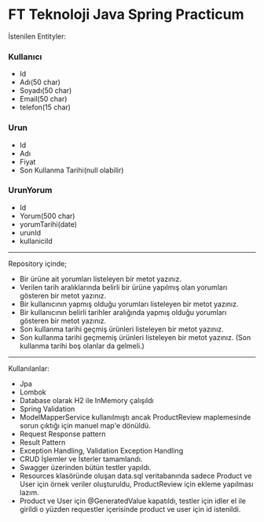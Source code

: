 # FT Teknoloji Java Spring Practicum

İstenilen Entityler:

### Kullanıcı
* Id
* Adı(50 char)
* Soyadı(50 char)
* Email(50 char)
* telefon(15 char)

### Urun
* Id
* Adı
* Fiyat
* Son Kullanma Tarihi(null olabilir)

### UrunYorum

* Id
* Yorum(500 char)
* yorumTarihi(date)
* urunId
* kullaniciId

*************************************************

Repository içinde; 

* Bir ürüne ait yorumları listeleyen bir metot yazınız.
* Verilen tarih aralıklarında belirli bir ürüne yapılmış olan yorumları gösteren bir metot yazınız. 
* Bir kullanıcının yapmış olduğu yorumları listeleyen bir metot yazınız.
* Bir kullanıcının belirli tarihler aralığında yapmış olduğu yorumları gösteren bir metot yazınız. 
* Son kullanma tarihi geçmiş ürünleri listeleyen bir metot yazınız.
* Son kullanma tarihi geçmemiş ürünleri listeleyen bir metot yazınız. (Son kullanma tarihi boş olanlar da gelmeli.)


*************************************************

Kullanılanlar:

- Jpa
- Lombok
- Database olarak H2 ile InMemory çalışıldı
- Spring Validation
- ModelMapperService kullanılmıştı ancak ProductReview maplemesinde sorun çıktığı için manuel map'e dönüldü.
- Request Response pattern
- Result Pattern
- Exception Handling, Validation Exception Handling
- CRUD İşlemler ve İsterler tamamlandı.
- Swagger üzerinden bütün testler yapıldı.
- Resources klasöründe oluşan data.sql veritabanında sadece Product ve User için örnek veriler oluşturuldu, ProductReview için ekleme yapılması lazım.
- Product ve User için @GeneratedValue kapatıldı, testler için idler el ile girildi o yüzden requestler içerisinde product ve user için id istenildi.




 

